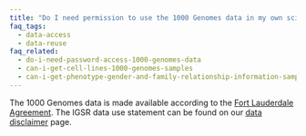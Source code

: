 ```yaml
---
title: "Do I need permission to use the 1000 Genomes data in my own scientific research?"
faq_tags:
  - data-access
  - data-reuse
faq_related:
  - do-i-need-password-access-1000-genomes-data
  - can-i-get-cell-lines-1000-genomes-samples
  - can-i-get-phenotype-gender-and-family-relationship-information-samples
---
```

                    
The 1000 Genomes data is made available according to the [Fort Lauderdale Agreement](http://www.genome.gov/Pages/Research/WellcomeReport0303.pdf).  The IGSR data use statement can be found on our [data disclaimer](http://www.1000genomes.org/IGSR_disclaimer) page.
